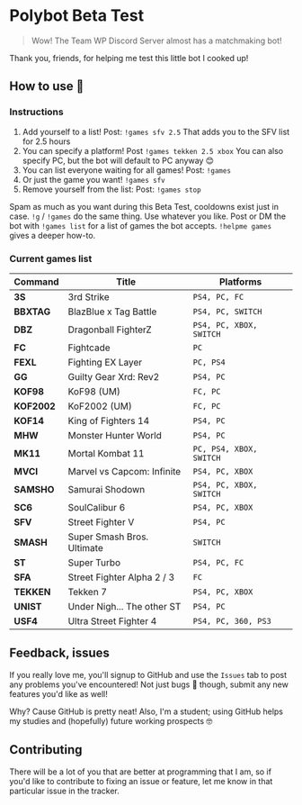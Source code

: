 # Polybot Beta Test
> Wow! The Team WP Discord Server almost has a matchmaking bot!

Thank you, friends, for helping me test this little bot I cooked up!

## How to use 🤔
### Instructions
1. Add yourself to a list! Post: `!games sfv 2.5` That adds you to the SFV list for 2.5 hours
1. You can specify a platform! Post `!games tekken 2.5 xbox` You can also specify PC, but the bot will default to PC anyway 😊
1. You can list everyone waiting for all games! Post: `!games`
1. Or just the game you want! `!games sfv`
1. Remove yourself from the list: Post: `!games stop`

Spam as much as you want during this Beta Test, cooldowns exist just in case.
`!g` / `!games` do the same thing. Use whatever you like.
Post or DM the bot with `!games list`  for a list of games the bot accepts.
`!helpme games` gives a deeper how-to.

### Current games list
Command | Title | Platforms
------- | ----- | ---------
**3S** | 3rd Strike | `PS4, PC, FC`
**BBXTAG** | BlazBlue x Tag Battle | `PS4, PC, SWITCH`
**DBZ** | Dragonball FighterZ | `PS4, PC, XBOX, SWITCH`
**FC** | Fightcade | `PC`
**FEXL** | Fighting EX Layer | `PC, PS4`
**GG** | Guilty Gear Xrd: Rev2 | `PS4, PC`
**KOF98** | KoF98 (UM) | `FC, PC`
**KOF2002** | KoF2002 (UM)| `FC, PC`
**KOF14** | King of Fighters 14 | `PS4, PC`
**MHW** | Monster Hunter World | `PS4, PC`
**MK11** | Mortal Kombat 11 | `PC, PS4, XBOX, SWITCH`
**MVCI** | Marvel vs Capcom: Infinite | `PS4, PC, XBOX`
**SAMSHO** | Samurai Shodown | `PS4, PC, XBOX, SWITCH`
**SC6** | SoulCalibur 6 | `PS4, PC, XBOX`
**SFV** | Street Fighter V | `PS4, PC`
**SMASH** | Super Smash Bros. Ultimate | `SWITCH`
**ST** | Super Turbo | `PS4, PC, FC`
**SFA** | Street Fighter Alpha 2 / 3 | `FC`
**TEKKEN** | Tekken 7 | `PS4, PC, XBOX`
**UNIST** | Under Nigh... The other ST | `PS4, PC`
**USF4** | Ultra Street Fighter 4 | `PS4, PC, 360, PS3`

## Feedback, issues
If you really love me, you'll signup to GitHub and use the `Issues` tab to post any problems you've encountered! Not just bugs 🐞 though, submit any new features you'd like as well!

Why? Cause GitHub is pretty neat! Also, I'm a student; using GitHub helps my studies and (hopefully) future working prospects 🤓

## Contributing
There will be a lot of you that are better at programming that I am, so if you'd like to contribute to fixing an issue or feature, let me know in that particular issue in the tracker.
